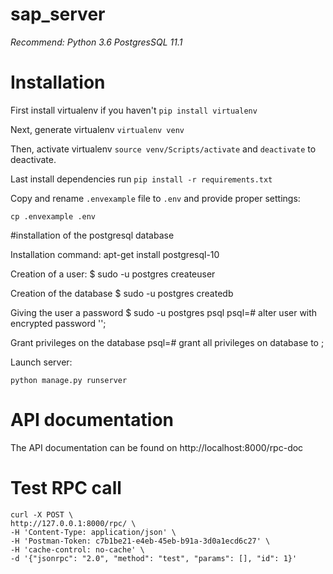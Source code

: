 # sap_server

*Recommend: Python 3.6*
            *PostgresSQL 11.1*

# Installation

First install virtualenv if you haven't `pip install virtualenv`

Next, generate virtualenv `virtualenv venv`

Then, activate virtualenv `source venv/Scripts/activate` and `deactivate` to deactivate.

Last install dependencies run `pip install -r requirements.txt`

Copy and rename `.envexample` file to `.env` and provide proper settings:

`cp .envexample .env`

#installation of the postgresql database

Installation command:
apt-get install postgresql-10

Creation of a user:
$ sudo -u postgres createuser <username>
           
Creation of the database
$ sudo -u postgres createdb <dbname>

Giving the user a password
$ sudo -u postgres psql
psql=# alter user <username> with encrypted password '<password>';

Grant privileges on the database
psql=# grant all privileges on database <dbname> to <username> ;

Launch server:

`python manage.py runserver`
# API documentation
The API documentation can be found on http://localhost:8000/rpc-doc
# Test RPC call
```
curl -X POST \
http://127.0.0.1:8000/rpc/ \
-H 'Content-Type: application/json' \
-H 'Postman-Token: c7b1be21-e4eb-45eb-b91a-3d0a1ecd6c27' \
-H 'cache-control: no-cache' \
-d '{"jsonrpc": "2.0", "method": "test", "params": [], "id": 1}'
```
